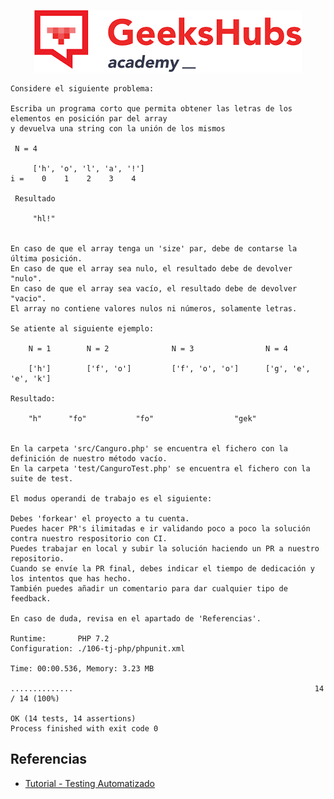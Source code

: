 <p align="center">
    <img src="https://github.com/GeeksHubsAcademy/2020-geekshubs-media/blob/master/image/logo.png" >	
</p>

    Considere el siguiente problema:

    Escriba un programa corto que permita obtener las letras de los elementos en posición par del array 
	y devuelva una string con la unión de los mismos
    
     N = 4 
    
         ['h', 'o', 'l', 'a', '!']
	i =    0    1    2    3    4

     Resultado
	 
         "hl!"


    En caso de que el array tenga un 'size' par, debe de contarse la última posición.
	En caso de que el array sea nulo, el resultado debe de devolver "nulo". 
	En caso de que el array sea vacío, el resultado debe de devolver "vacio". 
	El array no contiene valores nulos ni números, solamente letras.   
    
    Se atiente al siguiente ejemplo:
   
   	    N = 1        N = 2              N = 3                N = 4               
      
        ['h']        ['f', 'o']         ['f', 'o', 'o']      ['g', 'e', 'e', 'k']          
                 
    Resultado:
 	
	    "h"	 	 "fo"	   	    "fo"            	  "gek"        	              
                                  

    En la carpeta 'src/Canguro.php' se encuentra el fichero con la definición de nuestro método vacío.
    En la carpeta 'test/CanguroTest.php' se encuentra el fichero con la suite de test.
    
    El modus operandi de trabajo es el siguiente:
    
    Debes 'forkear' el proyecto a tu cuenta.
    Puedes hacer PR's ilimitadas e ir validando poco a poco la solución contra nuestro respositorio con CI.
    Puedes trabajar en local y subir la solución haciendo un PR a nuestro repositorio.
    Cuando se envíe la PR final, debes indicar el tiempo de dedicación y los intentos que has hecho.
    También puedes añadir un comentario para dar cualquier tipo de feedback.
    
    En caso de duda, revisa en el apartado de 'Referencias'.

    Runtime:       PHP 7.2
    Configuration: ./106-tj-php/phpunit.xml

    Time: 00:00.536, Memory: 3.23 MB

    ..............                                                      14 / 14 (100%)
   
    OK (14 tests, 14 assertions)
    Process finished with exit code 0



## Referencias

* [Tutorial - Testing Automatizado](https://github.com/GeeksHubsAcademy/2020-js-vanilla-testing-FFFF/blob/master/README.md)
